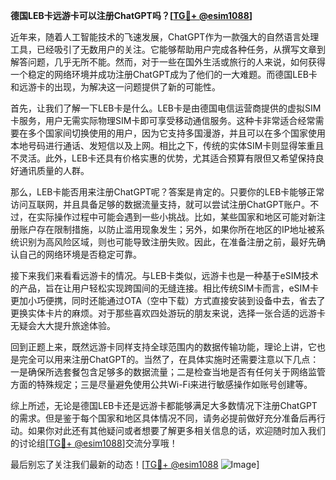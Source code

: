 **德国LEB卡远游卡可以注册ChatGPT吗？[[TG💪+ @esim1088](https://t.me/s/esim1088)]**

近年来，随着人工智能技术的飞速发展，ChatGPT作为一款强大的自然语言处理工具，已经吸引了无数用户的关注。它能够帮助用户完成各种任务，从撰写文章到解答问题，几乎无所不能。然而，对于一些在国外生活或旅行的人来说，如何获得一个稳定的网络环境并成功注册ChatGPT成为了他们的一大难题。而德国LEB卡和远游卡的出现，为解决这一问题提供了新的可能性。

首先，让我们了解一下LEB卡是什么。LEB卡是由德国电信运营商提供的虚拟SIM卡服务，用户无需实际物理SIM卡即可享受移动通信服务。这种卡非常适合经常需要在多个国家间切换使用的用户，因为它支持多国漫游，并且可以在多个国家使用本地号码进行通话、发短信以及上网。相比之下，传统的实体SIM卡则显得笨重且不灵活。此外，LEB卡还具有价格实惠的优势，尤其适合预算有限但又希望保持良好通讯质量的人群。

那么，LEB卡能否用来注册ChatGPT呢？答案是肯定的。只要你的LEB卡能够正常访问互联网，并且具备足够的数据流量支持，就可以尝试注册ChatGPT账户。不过，在实际操作过程中可能会遇到一些小挑战。比如，某些国家和地区可能对新注册账户存在限制措施，以防止滥用现象发生；另外，如果你所在地区的IP地址被系统识别为高风险区域，则也可能导致注册失败。因此，在准备注册之前，最好先确认自己的网络环境是否稳定可靠。

接下来我们来看看远游卡的情况。与LEB卡类似，远游卡也是一种基于eSIM技术的产品，旨在让用户轻松实现跨国间的无缝连接。相比传统SIM卡而言，eSIM卡更加小巧便携，同时还能通过OTA（空中下载）方式直接安装到设备中去，省去了更换实体卡片的麻烦。对于那些喜欢四处游玩的朋友来说，选择一张合适的远游卡无疑会大大提升旅途体验。

回到正题上来，既然远游卡同样支持全球范围内的数据传输功能，理论上讲，它也是完全可以用来注册ChatGPT的。当然了，在具体实施时还需要注意以下几点：一是确保所选套餐包含足够多的数据流量；二是检查当地是否有任何关于网络监管方面的特殊规定；三是尽量避免使用公共Wi-Fi来进行敏感操作如账号创建等。

综上所述，无论是德国LEB卡还是远游卡都能够满足大多数情况下注册ChatGPT的需求。但是鉴于每个国家和地区具体情况不同，请务必提前做好充分准备后再行动。如果你对此还有其他疑问或者想要了解更多相关信息的话，欢迎随时加入我们的讨论组[[TG💪+ @esim1088](https://t.me/s/esim1088)]交流分享哦！

最后别忘了关注我们最新的动态！[[TG💪+ @esim1088](https://t.me/s/esim1088) ![Image](https://i.postimg.cc/4NQfJmqS/Snipaste-2025-05-13-00-14-12.png)]
